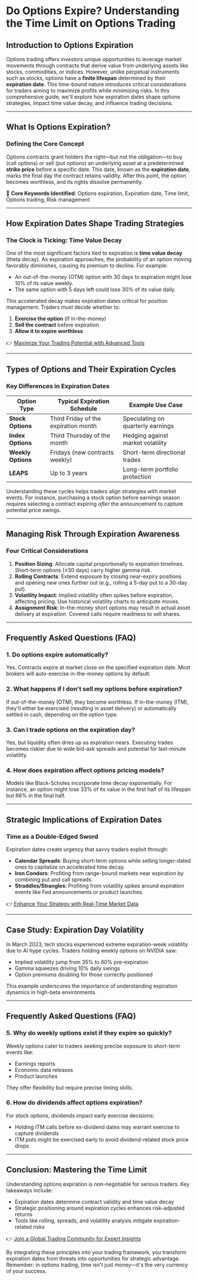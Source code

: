 # Do Options Expire? Understanding the Time Limit on Options Trading

## Introduction to Options Expiration

Options trading offers investors unique opportunities to leverage market movements through contracts that derive value from underlying assets like stocks, commodities, or indices. However, unlike perpetual instruments such as stocks, options have a **finite lifespan** determined by their **expiration date**. This time-bound nature introduces critical considerations for traders aiming to maximize profits while minimizing risks. In this comprehensive guide, we'll explore how expiration dates shape options strategies, impact time value decay, and influence trading decisions.

---

## What Is Options Expiration?

### Defining the Core Concept

Options contracts grant holders the right—but not the obligation—to buy (call options) or sell (put options) an underlying asset at a predetermined **strike price** before a specific date. This date, known as the **expiration date**, marks the final day the contract retains validity. After this point, the option becomes worthless, and its rights dissolve permanently.

🔑 **Core Keywords Identified**: Options expiration, Expiration date, Time limit, Options trading, Risk management

---

## How Expiration Dates Shape Trading Strategies

### The Clock is Ticking: Time Value Decay

One of the most significant factors tied to expiration is **time value decay** (theta decay). As expiration approaches, the probability of an option moving favorably diminishes, causing its premium to decline. For example:
- An out-of-the-money (OTM) option with 30 days to expiration might lose 10% of its value weekly.
- The same option with 5 days left could lose 30% of its value daily.

This accelerated decay makes expiration dates critical for position management. Traders must decide whether to:
1. **Exercise the option** (if in-the-money)
2. **Sell the contract** before expiration
3. **Allow it to expire worthless**

👉 [Maximize Your Trading Potential with Advanced Tools](https://bit.ly/okx-bonus)

---

## Types of Options and Their Expiration Cycles

### Key Differences in Expiration Dates

| Option Type       | Typical Expiration Schedule          | Example Use Case                 |
|--------------------|--------------------------------------|----------------------------------|
| **Stock Options**  | Third Friday of the expiration month | Speculating on quarterly earnings |
| **Index Options**  | Third Thursday of the month          | Hedging against market volatility |
| **Weekly Options** | Fridays (new contracts weekly)       | Short-term directional trades     |
| **LEAPS**          | Up to 3 years                        | Long-term portfolio protection     |

Understanding these cycles helps traders align strategies with market events. For instance, purchasing a stock option before earnings season requires selecting a contract expiring *after* the announcement to capture potential price swings.

---

## Managing Risk Through Expiration Awareness

### Four Critical Considerations

1. **Position Sizing**: Allocate capital proportionally to expiration timelines. Short-term options (≤30 days) carry higher gamma risk.
2. **Rolling Contracts**: Extend exposure by closing near-expiry positions and opening new ones further out (e.g., rolling a 5-day put to a 30-day put).
3. **Volatility Impact**: Implied volatility often spikes before expiration, affecting pricing. Use historical volatility charts to anticipate moves.
4. **Assignment Risk**: In-the-money short options may result in actual asset delivery at expiration. Covered calls require readiness to sell shares.

---

## Frequently Asked Questions (FAQ)

### 1. **Do options expire automatically?**
Yes. Contracts expire at market close on the specified expiration date. Most brokers will auto-exercise in-the-money options by default.

### 2. **What happens if I don't sell my options before expiration?**
If out-of-the-money (OTM), they become worthless. If in-the-money (ITM), they'll either be exercised (resulting in asset delivery) or automatically settled in cash, depending on the option type.

### 3. **Can I trade options on the expiration day?**
Yes, but liquidity often dries up as expiration nears. Executing trades becomes riskier due to wide bid-ask spreads and potential for last-minute volatility.

### 4. **How does expiration affect options pricing models?**
Models like Black-Scholes incorporate time decay exponentially. For instance, an option might lose 33% of its value in the first half of its lifespan but 66% in the final half.

---

## Strategic Implications of Expiration Dates

### Time as a Double-Edged Sword

Expiration dates create urgency that savvy traders exploit through:
- **Calendar Spreads**: Buying short-term options while selling longer-dated ones to capitalize on accelerated time decay.
- **Iron Condors**: Profiting from range-bound markets near expiration by combining put and call spreads.
- **Straddles/Strangles**: Profiting from volatility spikes around expiration events like Fed announcements or product launches.

👉 [Enhance Your Strategy with Real-Time Market Data](https://bit.ly/okx-bonus)

---

## Case Study: Expiration Day Volatility

In March 2023, tech stocks experienced extreme expiration-week volatility due to AI hype cycles. Traders holding weekly options on NVIDIA saw:
- Implied volatility jump from 35% to 60% pre-expiration
- Gamma squeezes driving 10% daily swings
- Option premiums doubling for those correctly positioned

This example underscores the importance of understanding expiration dynamics in high-beta environments.

---

## Frequently Asked Questions (FAQ)

### 5. **Why do weekly options exist if they expire so quickly?**
Weekly options cater to traders seeking precise exposure to short-term events like:
- Earnings reports
- Economic data releases
- Product launches

They offer flexibility but require precise timing skills.

### 6. **How do dividends affect options expiration?**
For stock options, dividends impact early exercise decisions:
- Holding ITM calls before ex-dividend dates may warrant exercise to capture dividends
- ITM puts might be exercised early to avoid dividend-related stock price drops

---

## Conclusion: Mastering the Time Limit

Understanding options expiration is non-negotiable for serious traders. Key takeaways include:
- Expiration dates determine contract validity and time value decay
- Strategic positioning around expiration cycles enhances risk-adjusted returns
- Tools like rolling, spreads, and volatility analysis mitigate expiration-related risks

👉 [Join a Global Trading Community for Expert Insights](https://bit.ly/okx-bonus)

By integrating these principles into your trading framework, you transform expiration dates from threats into opportunities for strategic advantage. Remember: in options trading, time isn't just money—it's the very currency of your success.